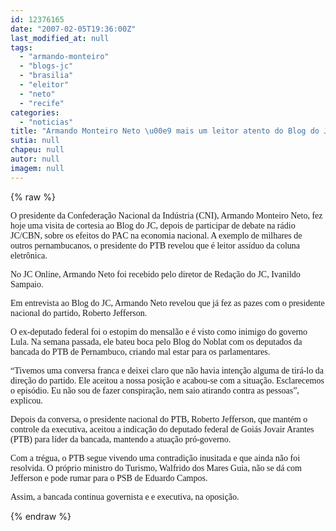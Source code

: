 ```yaml
---
id: 12376165
date: "2007-02-05T19:36:00Z"
last_modified_at: null
tags:
  - "armando-monteiro"
  - "blogs-jc"
  - "brasilia"
  - "eleitor"
  - "neto"
  - "recife"
categories:
  - "noticias"
title: "Armando Monteiro Neto \u00e9 mais um leitor atento do Blog do JC . Em Bras\u00edlia ou no Recife"
sutia: null
chapeu: null
autor: null
imagem: null
---
```

{% raw %}
<p><P><FONT face=Verdana>O presidente da Confederação Nacional da Indústria (CNI), Armando Monteiro Neto, fez hoje uma visita de cortesia ao Blog do JC, depois de participar de debate na rádio JC/CBN, sobre os efeitos do PAC na economia nacional. A exemplo de milhares de outros pernambucanos, o presidente do PTB revelou que é leitor assíduo da coluna eletrônica.</FONT></P></p>
<p><P><FONT face=Verdana>No JC Online, Armando Neto foi recebido pelo diretor de Redação do JC, Ivanildo Sampaio.</FONT></P></p>
<p><P><FONT face=Verdana>Em entrevista ao Blog do JC, Armando Neto revelou que já fez as pazes com o presidente nacional do partido, Roberto Jefferson. </FONT></P></p>
<p><P><FONT face=Verdana>O ex-deputado federal foi o estopim do mensalão e é visto como inimigo do governo Lula. Na semana passada, ele bateu boca pelo Blog do Noblat com os deputados da bancada do PTB de Pernambuco, criando mal estar para os parlamentares.</FONT></P></p>
<p><P><FONT face=Verdana>“Tivemos uma conversa franca e deixei claro que não havia intenção alguma de tirá-lo da direção do partido. Ele aceitou a nossa posição e acabou-se com a situação. Esclarecemos o episódio. Eu não sou de fazer conspiração, nem saio atirando contra as pessoas”, explicou.</FONT></P></p>
<p><P><FONT face=Verdana>Depois da conversa, o presidente nacional do PTB, Roberto Jefferson, que mantém o controle da executiva, aceitou a indicação do deputado federal de Goiás Jovair Arantes (PTB) para líder da bancada, mantendo a atuação pró-governo.</FONT></P></p>
<p><P><FONT face=Verdana>Com a trégua, o PTB segue vivendo uma contradição inusitada e que ainda não foi resolvida. O próprio ministro do Turismo, Walfrido dos Mares Guia, não se dá com Jefferson e pode rumar para o PSB de Eduardo Campos.</FONT></P></p>
<p><P><FONT face=Verdana>Assim, a bancada continua governista e e executiva, na oposição.</FONT></P> </p>
{% endraw %}